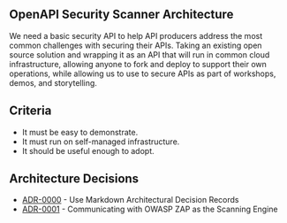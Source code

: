 ## OpenAPI Security Scanner Architecture

<!--
  The ADR record links in this document are auto-generated.
  After adding or removing an ADR, be sure to run `npm run decisions:build`
  to update this list.
-->

We need a basic security API to help API producers address the most common
challenges with securing their APIs. Taking an existing open source solution and
wrapping it as an API that will run in common cloud infrastructure, allowing
anyone to fork and deploy to support their own operations, while allowing us to
use to secure APIs as part of workshops, demos, and storytelling.

## Criteria

- It must be easy to demonstrate.
- It must run on self-managed infrastructure.
- It should be useful enough to adopt.

## Architecture Decisions

<!-- adrlog -->

* [ADR-0000](decisions/0000-use-markdown-architectural-decision-records.md) - Use Markdown Architectural Decision Records
* [ADR-0001](decisions/0001-owasp-zap-interaction.md) - Communicating with OWASP ZAP as the Scanning Engine

<!-- adrlogstop -->






